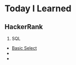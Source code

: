 # Today I Learned

## HackerRank
1. SQL
  * [Basic Select](https://github.com/Skymind24/TIL/blob/62ee40d91c77e93e75d4d2f4c73fac840d8dd411/HackerRank/SQL/1_Basic_Select.md)
  * []()
  * []()
